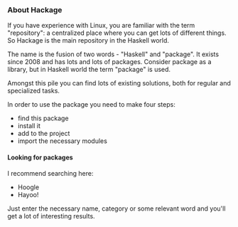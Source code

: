 ### About Hackage ###

If you have experience with Linux, you are familiar with the term "repository": a centralized place where you can get lots of different things. So Hackage is the main repository in the Haskell world.

The name is the fusion of two words - "Haskell" and "package". It exists since 2008 and has lots and lots of packages. Consider package as a library, but in Haskell world the term "package" is used.

Amongst this pile you can find lots of existing solutions, both for regular and specialized tasks.

In order to use the package you need to make four steps:

- find this package
- install it
- add to the project
- import the necessary modules

#### Looking for packages ####

I recommend searching here:

- Hoogle
- Hayoo!

Just enter the necessary name, category or some relevant word and you'll get a lot of interesting results.


